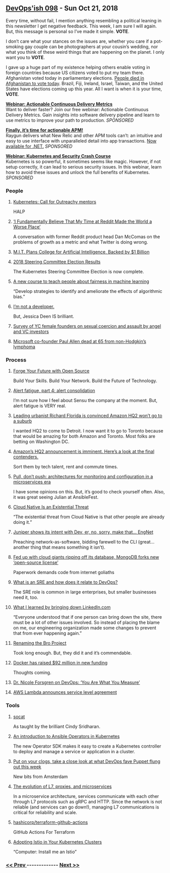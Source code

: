 ## [DevOps'ish 098](https://devopsish.com/098) - Sun Oct 21, 2018

Every time, without fail, I mention anything resembling a political leaning in this newsletter I get negative feedback. This week, I am sure I will again. But, this message is personal so I’ve made it simple. <strong>VOTE</strong>.

I don’t care what your stances on the issues are, whether you care if a pot-smoking gay couple can be photographers at your cousin’s wedding, nor what you think of these weird things that are happening on the planet. I only want you to <strong>VOTE</strong>.

I gave up a huge part of my existence helping others enable voting in foreign countries because US citizens voted to put my team there. Afghanistan voted today in parliamentary elections. <a href="https://www.bbc.com/news/world-asia-45919057">People died in Afghanistan to vote today</a>. Brazil, Fiji, Ireland, Israel, Taiwan, and the United States have elections coming up this year. All I want is when it is your time, <strong>VOTE</strong>.

<a href="https://info.thoughtworks.com/Actionable_CD_Metrics.html"><strong>Webinar: Actionable Continuous Delivery Metrics</strong></a><br/>Want to deliver faster? Join our free webinar: Actionable Continuous Delivery Metrics. Gain insights into software delivery pipeline and learn to use metrics to improve your path to production. <em>SPONSORED</em>

<a href="https://raygun.com/"><strong>Finally, it’s time for actionable APM!</strong></a><br/>Raygun delivers what New Relic and other APM tools can’t: an intuitive and easy to use interface with unparalleled detail into app transactions. <a href="https://raygun.com/">Now available for .NET.</a> <em>SPONSORED</em>

<a href="https://info.signalsciences.com/crash-course-kubernetes-security?utm_medium=newsletter&amp;utm_source=devopsish"><strong>Webinar: Kubernetes and Security Crash Course</strong></a><br/>Kubernetes is so powerful, it sometimes seems like magic. However, if not setup correctly, it can lead to serious security issues. In this webinar, learn how to avoid these issues and unlock the full benefits of Kubernetes. <em>SPONSORED</em>

### People

1. [Kubernetes: Call for Outreachy mentors](https://www.outreachy.org/communities/cfp/kubernetes/)

     HALP
1. [‘I Fundamentally Believe That My Time at Reddit Made the World a Worse Place’](http://nymag.com/intelligencer/2018/04/dan-mccomas-reddit-product-svp-and-imzy-founder-interview.html)

     A conversation with former Reddit product head Dan McComas on the problems of growth as a metric and what Twitter is doing wrong.
1. [M.I.T. Plans College for Artificial Intelligence, Backed by $1 Billion](https://www.nytimes.com/2018/10/15/technology/mit-college-artificial-intelligence.html)

    
1. [2018 Steering Committee Election Results](https://kubernetes.io/blog/2018/10/15/2018-steering-committee-election-results/)

     The Kubernetes Steering Committee Election is now complete.
1. [A new course to teach people about fairness in machine learning](https://www.blog.google/technology/ai/new-course-teach-people-about-fairness-machine-learning/)

     “Develop strategies to identify and ameliorate the effects of algorithmic bias.”
1. [I’m not a developer.](https://jessicadeen.com/im-not-a-developer/)

     But, Jessica Deen IS brilliant.
1. [Survey of YC female founders on sexual coercion and assault by angel and VC investors](https://blog.ycombinator.com/survey-of-yc-female-founders-on-sexual-harassment-and-coercion-by-angel-and-vc-investors/)

    
1. [Microsoft co-founder Paul Allen dead at 65 from non-Hodgkin’s lymphoma](https://www.usatoday.com/story/tech/2018/10/15/microsoft-co-founder-paul-allen-dead-65/1653564002/)

    
### Process

1. [Forge Your Future with Open Source](https://pragprog.com/book/vbopens/forge-your-future-with-open-source)

     Build Your Skills. Build Your Network. Build the Future of Technology.
1. [Alert fatigue, part 4: alert consolidation](https://blog.sensu.io/alert-fatigue-part-4-alert-consolidation)

     I’m not sure how I feel about Sensu the company at the moment. But, alert fatigue is VERY real.
1. [Leading urbanist Richard Florida is convinced Amazon HQ2 won’t go to a suburb](https://www.geekwire.com/2018/leading-urbanist-richard-florida-convinced-amazon-hq2-wont-go-suburb/)

     I wanted HQ2 to come to Detroit. I now want it to go to Toronto because that would be amazing for both Amazon and Toronto. Most folks are betting on Washington DC.
1. [Amazon’s HQ2 announcement is imminent. Here’s a look at the final contenders.](https://www.recode.net/2018/10/15/17914666/amazon-hq2-contenders)

     Sort them by tech talent, rent and commute times.
1. [Pull, don’t push: architectures for monitoring and configuration in a microservices era](https://blog.sensu.io/pull-dont-push-architectures-for-monitoring-and-configuration-in-a-microservices-era)

     I have some opinions on this. But, it’s good to check yourself often. Also, it was great seeing Julian at AnsibleFest.
1. [Cloud Native Is an Existential Threat](https://container-solutions.com/cloud-native-is-an-existential-threat/)

     “The existential threat from Cloud Native is that other people are already doing it.”
1. [Juniper shows its intent with Dev, er, no, sorry, make that… EngNet](https://www.theregister.co.uk/2018/10/12/juniper_engnet_plans/)

     Preaching network-as-software, bidding farewell to the CLI (great… another thing that means something it isn’t).
1. [Fed up with cloud giants ripping off its database, MongoDB forks new ‘open-source license’](https://www.theregister.co.uk/2018/10/16/mongodb_licensning_change/)

     Paperwork demands code from internet goliaths
1. [What is an SRE and how does it relate to DevOps?](https://opensource.com/article/18/10/sre-startup)

     The SRE role is common in large enterprises, but smaller businesses need it, too.
1. [What I learned by bringing down LinkedIn.com](https://venturebeat.com/2018/10/13/what-i-learned-by-bringing-down-linkedin-com/)

     “Everyone understood that if one person can bring down the site, there must be a lot of other issues involved. So instead of placing the blame on me, our engineering organization made some changes to prevent that from ever happening again.”
1. [Renaming the Bro Project](http://blog.bro.org/2018/10/renaming-bro-project_11.html)

     Took long enough. But, they did it and it’s commendable.
1. [Docker has raised $92 million in new funding](https://techcrunch.com/2018/10/15/docker-has-raised-92-million-in-new-funding/)

     Thoughts coming.
1. [Dr. Nicole Forsgren on DevOps: ‘You Are What You Measure’](https://thenewstack.io/dr-nicole-forsgren-on-devops-you-are-what-you-measure/)

    
1. [AWS Lambda announces service level agreement](https://aws.amazon.com/about-aws/whats-new/2018/10/aws-lambda-introduces-service-level-agreement/)

    
### Tools

1. [socat](https://medium.com/@copyconstruct/socat-29453e9fc8a6)

     As taught by the brilliant Cindy Sridharan.
1. [An introduction to Ansible Operators in Kubernetes](https://opensource.com/article/18/10/ansible-operators-kubernetes)

     The new Operator SDK makes it easy to create a Kubernetes controller to deploy and manage a service or application in a cluster.
1. [Put on your clogs, take a close look at what DevOps fave Puppet flung out this week](https://www.theregister.co.uk/2018/10/11/puppet_products/)

     New bits from Amsterdam
1. [The evolution of L7, proxies, and microservices](https://blog.getambassador.io/the-evolution-of-l7-proxies-and-microservices-264381945f7d)

     In a microservice architecture, services communicate with each other through L7 protocols such as gRPC and HTTP. Since the network is not reliable (and services can go down!), managing L7 communications is critical for reliability and scale.
1. [hashicorp/terraform-github-actions](https://github.com/hashicorp/terraform-github-actions)

     GitHub Actions For Terraform
1. [Adopting Istio in Your Kubernetes Clusters](https://medium.com/uptime-99/adopting-istio-in-your-kubernetes-clusters-a3e28ed6f4b7)

     “Computer: Install me an Istio”

### [ << Prev ](sreweekly-97.md) ------------- [ Next >> ](sreweekly-99.md)